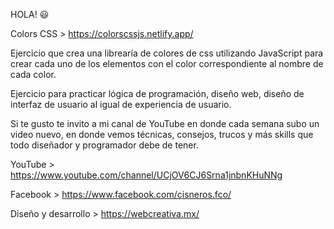 HOLA!   😃

Colors CSS > https://colorscssjs.netlify.app/

Ejercicio que crea una librearía de colores de css utilizando JavaScript para crear cada uno de los elementos con el color correspondiente al nombre de cada color.

Ejercicio para practicar lógica de programación, diseño web, diseño de interfaz de usuario al igual de experiencia de usuario.

Si te gusto te invito a mi canal de YouTube en donde cada semana subo un video nuevo, en donde vemos técnicas, consejos, trucos y más skills que todo diseñador y programador debe de tener.

YouTube > https://www.youtube.com/channel/UCjOV6CJ6Srna1jnbnKHuNNg  

Facebook > https://www.facebook.com/cisneros.fco/  

Diseño y desarrollo > https://webcreativa.mx/

